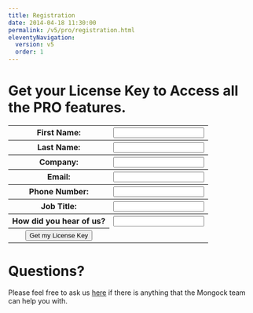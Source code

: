 ```yaml
---
title: Registration
date: 2014-04-18 11:30:00 
permalink: /v5/pro/registration.html
eleventyNavigation:
  version: v5
  order: 1
---
```


<script>

  //WIP Code
  function sendRequest(){
    var url = "https://getform.io/f/2300119f-54b1-40b4-8018-45d439a9affe";

    var xhr = new XMLHttpRequest();
    xhr.open("POST", url);

    xhr.setRequestHeader("Content-Type", "application/x-www-form-urlencoded");

    xhr.onreadystatechange = function () {
      if (xhr.readyState === 4) {
          console.log(xhr.status);
          console.log(xhr.responseText);
          if (xhr.status == 302) {
            location.href = "/pro/registration.html";
          }
          if (xhr.status == 429) {
            alert ("You must wait 60 seconds");
          }
      }};

    var name = document.getElementById("name").value;
    var lastname = document.getElementById("lastName").value;
    var company = document.getElementById("company").value;
    var email = document.getElementById("email").value;
    var phone = document.getElementById("phone").value;
    var title = document.getElementById("title").value;
    var feedback = document.getElementById("feedback").value;

    //ToDO: add validations

    var data = "name="+name+"&";
    var data += "lastname="+lastname+"&";
    var data += "company="+company+"&";
    var data += "email="+email+"&";
    var data += "phone="+phone+"&";
    var data += "title="+title+"&";
    var data += "feedback="+feedback;
              
    xhr.send(data);
  }
</script>

# Get your License Key to Access all the  <span class="professional">PRO</span> features. 

<table>
 <tr>
  <th>First Name:</th>
  <th><input type="text" id="name" name="name"/></th>
</tr>
<tr>
  <th>Last Name:</th>
  <th><input type="text" id="lastName" name="lastname"/></th>
</tr>
<tr>
  <th>Company:</th>
  <th><input type="text" id="company" name="company"/></th>
</tr>
<tr>
  <th>Email:</th>
  <th><input type="text" id="email" name="email"/></th>
</tr>
<tr>
  <th>Phone Number:</th>
  <th><input type="text" id="phone" name="phone"/></th>
</tr>
<tr>
  <th>Job Title:</th>
  <th><input type="text" id="title" name="title"/></th>
</tr>
<tr>
  <th>How did you hear of us?</th>
  <th><input type="text" id="feedback" name="feedback"/></th>
</tr>
</tr>
<th><button onClick="sendRequest();">Get my License Key</button> </th>
</tr>
</table>


# Questions? 

Please feel free to ask us [here](mailto:dev@cloudyrock.io) if there is anything that the Mongock team can help you with. 